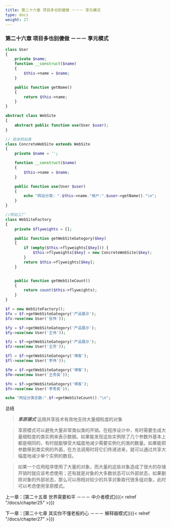 ```yaml
---
title: 第二十六章 项目多也别傻做 －－－ 享元模式
type: docs
weight: 27
---
```


### 第二十六章 项目多也别傻做 －－－ 享元模式

```php
class User
{
    private $name;
    function __construct($name)
    {
        $this->name = $name;
    }

    public function getName()
    {
        return $this->name;
    }
}

abstract class WebSite
{
    abstract public function use(User $user);
}

// 具体网站类
class ConcreteWebSite extends WebSite
{
    private $name = '';

    function __construct($name)
    {
        $this->name = $name;
    }

    public function use(User $user)
    {
        echo "网站分类: ".$this->name."用户:".$user->getName()."\n";
    }
}

//网站工厂
class WebSiteFactory
{
    private $flyweights = [];

    public function getWebSiteGategory($key)
    {
        if (empty($this->flyweights[$key])) {
            $this->flyweights[$key] = new ConcreteWebSite($key);
        }
        return $this->flyweights[$key];
    }


    public function getWebSiteCount()
    {
        return count($this->flyweights);
    }
}

$f = new WebSiteFactory();
$fx = $f->getWebSiteGategory('产品展示');
$fx->use(new User('张伟'));

$fy = $f->getWebSiteGategory('产品展示');
$fy->use(new User('王伟'));

$fz = $f->getWebSiteGategory('产品展示');
$fz->use(new User('王芳'));

$fl = $f->getWebSiteGategory('博客');
$fl->use(new User('李伟'));

$fm = $f->getWebSiteGategory('博客');
$fm->use(new User('王秀英'));

$fn = $f->getWebSiteGategory('博客');
$fn->use(new User('李秀英'));

echo "网站分类总数:".$f->getWebSiteCount()."\n";
```

总结

> ***享原模式*** 运用共享技术有效地支持大量细粒度的对象

> 享原模式可以避免大量非常类似类的开销。在程序设计中，有时需要生成大量细粒度的类实例来表示数据。如果能发现这些实例除了几个参数外基本上都是相同的，有时就能够受大幅度地减少需要实例化的类的数量。如果能把参数移到类实例的外面，在方法调用时将它们传递进来，就可以通过共享大幅度地减少单个实例的数目。

> 如果一个应用程序使用了大量的对象，而大量的这些对象造成了很大的存储开销时就应该考虑使用；还有就是对象的大多数状态可以外部状态，如果删除对象的外部状态，那么可以用相对较少的共享对象取代很多组对象，此时可以考虑使用享原模式。 

上一章：[第二十五章 世界需要和平 －－－ 中介者模式]({{< relref "/docs/chapter25" >}})

下一章：[第二十七章 其实你不懂老板的心 －－－ 解释器模式]({{< relref "/docs/chapter27" >}})